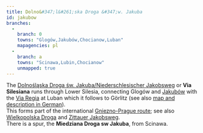 ```yaml
---
title: Dolno&#347;l&#261;ska Droga &#347;w. Jakuba
id: jakubow
branches:
  -
    branch: 0
    towns: "Glogów,Jakubów,Chocianow,Luban"
    mapagencies: pl
  -
    branch: a
    towns: "Scinawa,Lubin,Chocianow"
    unmapped: true
---
```


The [Dolnośląska Droga św. Jakuba/Niederschlesischer Jakobsweg][0] or **Via Silesiana** runs through Lower Silesia, connecting Glogów and [Jakubów][1] with the [Via Regia][2] at Luban which it follows to Görlitz (see also [map and description in German][3]).  
This forms part of the international [Gniezno-Prague route][4]; see also [Wielkopolska Droga][5] and [Zittauer Jakobsweg][6].  
There is a spur, the **Miedziana Droga sw Jakuba**, from Scinawa.

[0]: http://www.camino.net.pl/dolnoslaska
[1]: http://www.bractwoswjakuba.pl/
[2]: regia.html
[3]: http://www.jakobus-info.de/ultreia/polen.htm
[4]: http://www.camino.net.pl/gniezno.html
[5]: wielkopolska.html
[6]: zittau.html